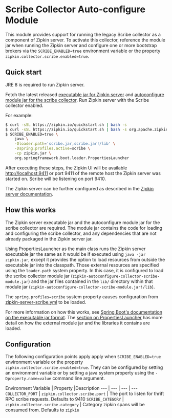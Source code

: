 # Scribe Collector Auto-configure Module

This module provides support for running the legacy Scribe collector as
a component of Zipkin server. To activate this collector, reference the
module jar when running the Zipkin server and configure one or more
bootstrap brokers via the `SCRIBE_ENABLED=true` environment variable or
the property `zipkin.collector.scribe.enabled=true`.

## Quick start

JRE 8 is required to run Zipkin server.

Fetch the latest released
[executable jar for Zipkin server](https://search.maven.org/remote_content?g=io.zipkin.java&a=zipkin-server&v=LATEST&c=exec)
and
[autoconfigure module jar for the scribe collector](https://search.maven.org/remote_content?g=io.zipkin.zipkin2&a=zipkin-autoconfigure-collector-scribe&v=LATEST&c=module).
Run Zipkin server with the Scribe collector enabled.

For example:

```bash
$ curl -sSL https://zipkin.io/quickstart.sh | bash -s
$ curl -sSL https://zipkin.io/quickstart.sh | bash -s org.apache.zipkin.zipkin2:zipkin-autoconfigure-collector-scribe:LATEST:module scribe.jar
$ SCRIBE_ENABLED=true \
    java \
    -Dloader.path='scribe.jar,scribe.jar!/lib' \
    -Dspring.profiles.active=scribe \
    -cp zipkin.jar \
    org.springframework.boot.loader.PropertiesLauncher
```

After executing these steps, the Zipkin UI will be available
[http://localhost:9411](http://localhost:9411) or port 9411 of the remote
host the Zipkin server was started on. Scribe will be listening on port
9410.

The Zipkin server can be further configured as described in the
[Zipkin server documentation](../../zipkin-server/README.md).

## How this works

The Zipkin server executable jar and the autoconfigure module jar for the
scribe collector are required. The module jar contains the code for
loading and configuring the scribe collector, and any dependencies that
are not already packaged in the Zipkin server jar.

Using PropertiesLauncher as the main class runs the Zipkin server
executable jar the same as it would be if executed using `java -jar zipkin.jar`,
except it provides the option to load resources from outside the
executable jar into the classpath. Those external resources are specified
using the `loader.path` system property. In this case, it is configured
to load the scribe collector module jar (`zipkin-autoconfigure-collector-scribe-module.jar`)
and the jar files contained in the `lib/` directory within that module
jar (`zipkin-autoconfigure-collector-scribe-module.jar!/lib`).

The `spring.profiles=scribe` system property causes configuration from
[zipkin-server-scribe.yml](src/main/resources/zipkin-server-scribe.yml)
to be loaded.

For more information on how this works, see [Spring Boot's documentation on the executable jar
format](https://docs.spring.io/spring-boot/docs/current/reference/html/executable-jar.html). The
[section on PropertiesLauncher](https://docs.spring.io/spring-boot/docs/current/reference/html/executable-jar.html#executable-jar-property-launcher-features)
has more detail on how the external module jar and the libraries it contains are loaded.

## Configuration

The following configuration points apply apply when `SCRIBE_ENABLED=true`
environment variable or the property `zipkin.collector.scribe.enabled=true`.
They can be configured by setting an environment variable or by setting
a java system property using the `-Dproperty.name=value` command line
argument.

Environment Variable | Property |Description
--- | --- | --- | ---
`COLLECTOR_PORT` | `zipkin.collector.scribe.port` | The port to listen for thrift RPC scribe requests. Defaults to 9410
`SCRIBE_CATEGORY` | `zipkin.collector.scribe.category` | Category zipkin spans will be consumed from. Defaults to `zipkin`
